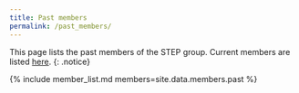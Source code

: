 ```yaml
---
title: Past members
permalink: /past_members/
---
```


This page lists the past members of the STEP group. Current members are listed [here](/members/).
{: .notice}

{% include member_list.md members=site.data.members.past %}

